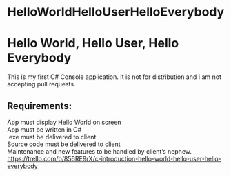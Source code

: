 # HelloWorldHelloUserHelloEverybody

# Hello World, Hello User, Hello Everybody

This is my first C# Console application. It is not for distribution and I am not accepting pull
requests.

## Requirements:
App must display Hello World on screen  
App must be written in C#  
.exe must be delivered to client  
Source code must be delivered to client  
Maintenance and new features to be handled by client’s nephew.  
https://trello.com/b/856RE9rX/c-introduction-hello-world-hello-user-hello-everybody  
